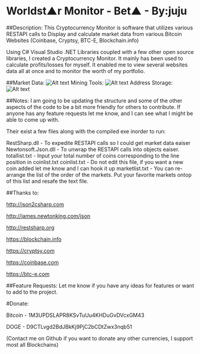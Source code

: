 Worldst▲r Monitor - Bet▲ - By:juju
===========================

##Description:
This Cryptocurrency Monitor is software that utilizes various RESTAPI calls to Display and calculate market data from various Bitcoin Websites (Coinbase, Cryptsy, BTC-E, Blockchain.info)

Using C# Visual Studio .NET Libraries coupled with a few other open source libraries, I created a Cryptocurrency Monitor. It mainly has been used to calculate profits/losses for myself. It enabled me to view several websites data all at once and to monitor the worth of my portfolio.

##Market Data:
![Alt text](http://i.imgur.com/MJGvvlX.png "Market Data")
Mining Tools:
![Alt text](http://i.imgur.com/umRtM8X.png "Mining Tools")
Address Storage:
![Alt text](http://i.imgur.com/kinQH1Z.png "Address Storage")

##Notes:
I am going to be updating the structure and some of the other aspects of the code to be a bit more friendly for others to contribute. If anyone has any feature requests let me know, and I can see what I might be able to come up with.

Their exist a few files along with the compiled exe inorder to run:

RestSharp.dll - To expedite RESTAPI calls so I could get market data eaiser
Newtonsoft.Json.dll - To unwrap the RESTAPI calls into objects eaiser.
totallist.txt -  Input your total number of coins corresponding to the line position in coinlist.txt
coinlist.txt - Do not edit this file, if you want a new coin added let me know and I can hook it up
marketlist.txt - You can re-arrange the list of the order of the markets. Put your favorite markets ontop of this list and resafe the text file.

##Thanks to:

http://json2csharp.com

http://james.newtonking.com/json

http://restsharp.org

https://blockchain.info

https://cryptsy.com

https://coinbase.com

https://btc-e.com

##Feature Requests:
Let me know if you have any ideas for features or want to add to the project.

#Donate:

Bitcoin - 1M3UPDSLAPR8KSvTuUu4KHDuGvDVcxGM43

DOGE - D9CTLvgd2BdJBkKj9PjC2bCDtZwx3nqb51


(Contact me on Github if you want to donate any other currencies, I support most all Blockchains)
